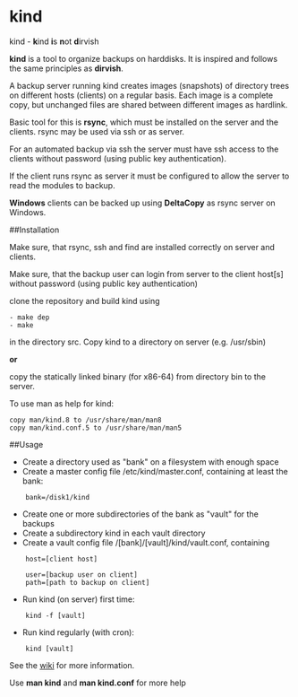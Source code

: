 # kind

kind - **k**ind **i**s **n**ot **d**irvish

**kind** is a tool to organize backups on harddisks. 
It is inspired and follows the same principles as **dirvish**.

A backup server running kind creates images (snapshots) of 
directory trees on different hosts (clients) on a regular basis. 
Each image is a complete copy, but unchanged files are 
shared between different images as hardlink. 

Basic tool for this is **rsync**, which must be installed on the 
server and the clients. rsync may be used via ssh or as server.

For an automated backup via ssh the server must have ssh access 
to the clients without password (using public key authentication).

If the client runs rsync as server it must be configured to
allow the server to read the modules to backup. 

**Windows** clients can be backed up using **DeltaCopy** as rsync server on Windows.

##Installation

Make sure, that rsync, ssh and find are installed correctly on server and clients.

Make sure, that the backup user can login from server to the client host[s] 
without password (using public key authentication)

clone the repository and build kind using
```
- make dep
- make
```
in the directory src. Copy kind to a directory on server (e.g. /usr/sbin)

**or**

copy the statically linked binary (for x86-64) from directory bin to the server.

To use man as help for kind:
```
copy man/kind.8 to /usr/share/man/man8
copy man/kind.conf.5 to /usr/share/man/man5
```

##Usage
- Create a directory used as "bank" on a filesystem with enough space
- Create a master config file /etc/kind/master.conf, containing at 
least the bank:
```
    bank=/disk1/kind
```
- Create one or more subdirectories of the bank as "vault" for the backups
- Create a subdirectory kind in each vault directory
- Create a vault config file /[bank]/[vault]/kind/vault.conf, containing
```
    host=[client host]

    user=[backup user on client]
    path=[path to backup on client]

```
- Run kind (on server) first time:
```
    kind -f [vault]
```
- Run kind regularly (with cron):
```
    kind [vault]
```

See the [wiki](https://github.com/OWeh55/kind/wiki) for more information.

Use **man kind** and **man kind.conf** for more help
